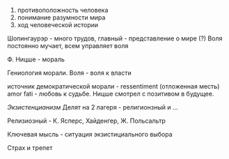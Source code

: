 1. противоположность человека 
2. понимание разумности мира
3. ход человеческой истории

Шопингаурэр - много трудов, главный - представление о мире (?)
Воля постоянно мучает, всем управляет воля

Ф. Ницше - мораль

Гениология морали. 
Воля - воля к власти

источник демократической морали - ressentiment (отложенная месть)
amor fati - любовь к судьбе.
Ницше смотрел с позитивом в будущее.

*Экзистенцианизм*
Делят на 2 лагеря - религионзный и ...

Релизиозный - К. Ясперс, Хайденгер, Ж. Польсальтр

Ключевая мысль - ситуация экзистициального выбора

Страх и трепет
